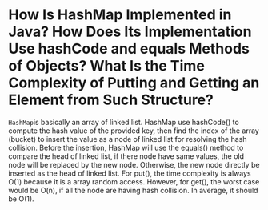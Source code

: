 # How Is HashMap Implemented in Java? How Does Its Implementation Use hashCode and equals Methods of Objects? What Is the Time Complexity of Putting and Getting an Element from Such Structure?

`HashMap`is basically an array of linked list. HashMap use hashCode() to compute the hash value of the provided key, then find the index of the array (bucket) to insert the value as a node of linked list for resolving the hash collision. Before the insertion, HashMap will use the equals() method to compare the head of linked list, if there node have same values, the old node will be replaced by the new node. Otherwise, the new node directly be inserted as the head of linked list. For put(), the time complexity is always O(1) because it is a array random access. However, for get(), the worst case would be O(n), if all the node are having hash collision. In average, it should be O(1).